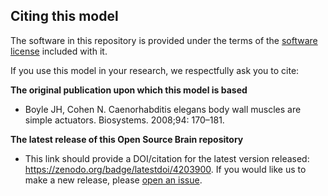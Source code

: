 ## Citing this model

The software in this repository is provided under the terms of the [software license](LICENSE) included with it. 

If you use this model in your research, we respectfully ask you to cite:

**The original publication upon which this model is based**

   - Boyle JH, Cohen N. Caenorhabditis elegans body wall muscles are simple actuators. Biosystems. 2008;94: 170–181.

**The latest release of this Open Source Brain repository**

   - This link should provide a DOI/citation for the latest version released: https://zenodo.org/badge/latestdoi/4203900. If you would like us to make a new release, please [open an issue](../../issues). 

